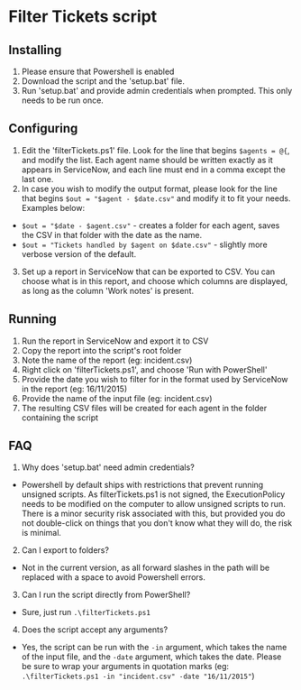 # Filter Tickets script

## Installing
1. Please ensure that Powershell is enabled
2. Download the script and the 'setup.bat' file.
3. Run 'setup.bat' and provide admin credentials when prompted. This only needs to be run once.

## Configuring
1. Edit the 'filterTickets.ps1' file. Look for the line that begins `$agents = @{`, and modify the list. Each agent name should be written exactly as it appears in ServiceNow, and each line must end in a comma except the last one.
2. In case you wish to modify the output format, please look for the line that begins `$out = "$agent - $date.csv"` and modify it to fit your needs. Examples below:
  * `$out = "$date - $agent.csv"` - creates a folder for each agent, saves the CSV in that folder with the date as the name.
  * `$out = "Tickets handled by $agent on $date.csv"` - slightly more verbose version of the default.
3. Set up a report in ServiceNow that can be exported to CSV. You can choose what is in this report, and choose which columns are displayed, as long as the column 'Work notes' is present.

## Running
1. Run the report in ServiceNow and export it to CSV
2. Copy the report into the script's root folder
3. Note the name of the report (eg: incident.csv)
4. Right click on 'filterTickets.ps1', and choose 'Run with PowerShell'
5. Provide the date you wish to filter for in the format used by ServiceNow in the report (eg: 16/11/2015)
6. Provide the name of the input file (eg: incident.csv)
7. The resulting CSV files will be created for each agent in the folder containing the script

## FAQ
1. Why does 'setup.bat' need admin credentials?
  * Powershell by default ships with restrictions that prevent running unsigned scripts. As filterTickets.ps1 is not signed, the ExecutionPolicy needs to be modified on the computer to allow unsigned scripts to run. There is a minor security risk associated with this, but provided you do not double-click on things that you don't know what they will do, the risk is minimal.

2. Can I export to folders?
  * Not in the current version, as all forward slashes in the path will be replaced with a space to avoid Powershell errors.


3. Can I run the script directly from PowerShell?
  * Sure, just run `.\filterTickets.ps1`

4. Does the script accept any arguments?
  * Yes, the script can be run with the `-in` argument, which takes the name of the input file, and the `-date` argument, which takes the date. Please be sure to wrap your arguments in quotation marks (eg: `.\filterTickets.ps1 -in "incident.csv" -date "16/11/2015"`)